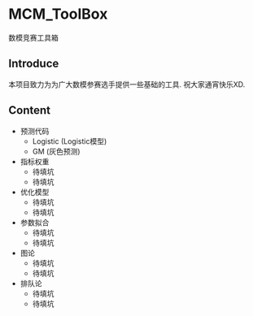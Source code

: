 # MCM_ToolBox
数模竞赛工具箱

## Introduce
本项目致力为为广大数模参赛选手提供一些基础的工具.
祝大家通宵快乐XD.

## Content

* 预测代码
    * Logistic (Logistic模型)
    * GM (灰色预测)
* 指标权重 
    * 待填坑
    * 待填坑
* 优化模型 
    * 待填坑
    * 待填坑
* 参数拟合 
    * 待填坑
    * 待填坑
* 图论 
    * 待填坑
    * 待填坑
* 排队论 
    * 待填坑
    * 待填坑
